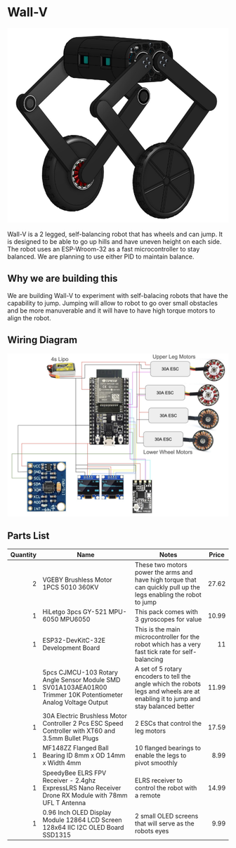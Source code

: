 # Wall-V

![Wall-V Render](./imgs/wall-v-render1.png)

Wall-V is a 2 legged, self-balancing robot that has wheels and can jump. It is designed to be able to go up hills and have uneven height on each side. The robot uses an ESP-Wroom-32 as a fast microcontroller to stay balanced. We are planning to use either PID to maintain balance.

## Why we are building this

We are building Wall-V to experiment with self-balacing robots that have the capability to jump. Jumping will allow to robot to go over small obstacles and be more manuverable and it will have to have high torque motors to align the robot.

## Wiring Diagram

![Wiring Diagram](./imgs/wiring-diagram.png)

## Parts List

<table class="table table-bordered table-hover table-condensed">
<thead><tr><th title="Field #1">Quantity</th>
<th title="Field #2">Name</th>
<th title="Field #3">Notes</th>
<th title="Field #4">Price</th>
</tr></thead>
<tbody><tr>
<td align="right">2</td>
<td>VGEBY Brushless Motor 1PCS 5010 360KV</td>
<td>These two motors power the arms and have high torque that can quickly pull up the legs enabling the robot to jump</td>
<td align="right">27.62</td>
</tr>
<tr>
<td align="right">1</td>
<td>HiLetgo 3pcs GY-521 MPU-6050 MPU6050</td>
<td>This pack comes with 3 gyroscopes for value</td>
<td align="right">10.99</td>
</tr>
<tr>
<td align="right">1</td>
<td>ESP32-DevKitC-32E Development Board</td>
<td>This is the main microcontroller for the robot which has a very fast tick rate for self-balancing</td>
<td align="right">11</td>
</tr>
<tr>
<td align="right">1</td>
<td>5pcs CJMCU-103 Rotary Angle Sensor Module SMD SV01A103AEA01R00 Trimmer 10K Potentiometer Analog Voltage Output</td>
<td>A set of 5 rotary encoders to tell the angle which the robots legs and wheels are at enabling it to jump and stay balanced better</td>
<td align="right">11.99</td>
</tr>
<tr>
<td align="right">1</td>
<td>30A Electric Brushless Motor Controller 2 Pcs ESC Speed Controller with XT60 and 3.5mm Bullet Plugs</td>
<td>2 ESCs that control the leg motors</td>
<td align="right">17.59</td>
</tr>
<tr>
<td align="right">1</td>
<td>MF148ZZ Flanged Ball Bearing ID 8mm x OD 14mm x Width 4mm</td>
<td>10 flanged bearings to enable the legs to pivot smoothly</td>
<td align="right">8.99</td>
</tr>
<tr>
<td align="right">1</td>
<td>SpeedyBee ELRS FPV Receiver - 2.4ghz ExpressLRS Nano Receiver Drone RX Module with 78mm UFL T Antenna</td>
<td>ELRS receiver to control the robot with a remote</td>
<td align="right">14.99</td>
</tr>
<tr>
<td align="right">1</td>
<td>0.96 Inch OLED Display Module 12864 LCD Screen 128x64 IIC I2C OLED Board SSD1315</td>
<td>2 small OLED screens that will serve as the robots eyes</td>
<td align="right">9.99</td>
</tr>
</tbody></table>